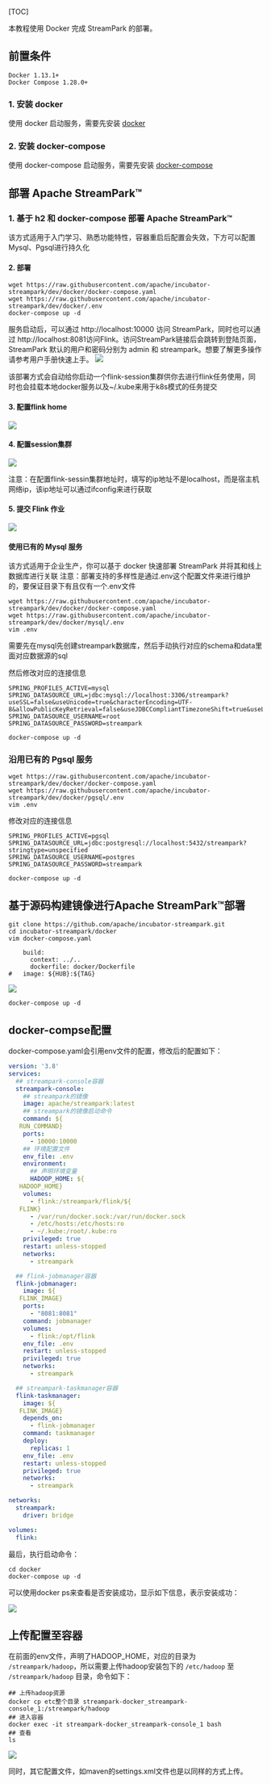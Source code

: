 [TOC]

本教程使用 Docker 完成 StreamPark 的部署。

## 前置条件

    Docker 1.13.1+
    Docker Compose 1.28.0+

### 1. 安装 docker

使用 docker 启动服务，需要先安装 [docker](https://www.docker.com/)

### 2. 安装 docker-compose

使用 docker-compose 启动服务，需要先安装 [docker-compose](https://docs.docker.com/compose/install/)

## 部署 Apache StreamPark™

### 1. 基于 h2 和 docker-compose 部署 Apache StreamPark™

该方式适用于入门学习、熟悉功能特性，容器重启后配置会失效，下方可以配置Mysql、Pgsql进行持久化

#### 2. 部署

```shell
wget https://raw.githubusercontent.com/apache/incubator-streampark/dev/docker/docker-compose.yaml
wget https://raw.githubusercontent.com/apache/incubator-streampark/dev/docker/.env
docker-compose up -d
```

服务启动后，可以通过 http://localhost:10000 访问 StreamPark，同时也可以通过 http://localhost:8081访问Flink。访问StreamPark链接后会跳转到登陆页面，StreamPark 默认的用户和密码分别为 admin 和 streampark。想要了解更多操作请参考用户手册快速上手。
![](https://streampark.apache.org/doc/image/streampark_docker-compose.png)

该部署方式会自动给你启动一个flink-session集群供你去进行flink任务使用，同时也会挂载本地docker服务以及~/.kube来用于k8s模式的任务提交

#### 3. 配置flink home

![](https://streampark.apache.org/doc/image/streampark_flinkhome.png)

#### 4. 配置session集群

![](https://streampark.apache.org/doc/image/remote.png)

注意：在配置flink-sessin集群地址时，填写的ip地址不是localhost，而是宿主机网络ip，该ip地址可以通过ifconfig来进行获取

#### 5. 提交 Flink 作业

![](https://streampark.apache.org/doc/image/remoteSubmission.png)

#### 使用已有的 Mysql 服务

该方式适用于企业生产，你可以基于 docker 快速部署 StreamPark 并将其和线上数据库进行关联
注意：部署支持的多样性是通过.env这个配置文件来进行维护的，要保证目录下有且仅有一个.env文件

```shell
wget https://raw.githubusercontent.com/apache/incubator-streampark/dev/docker/docker-compose.yaml
wget https://raw.githubusercontent.com/apache/incubator-streampark/dev/docker/mysql/.env
vim .env
```

需要先在mysql先创建streampark数据库，然后手动执行对应的schema和data里面对应数据源的sql

然后修改对应的连接信息

```shell
SPRING_PROFILES_ACTIVE=mysql
SPRING_DATASOURCE_URL=jdbc:mysql://localhost:3306/streampark?useSSL=false&useUnicode=true&characterEncoding=UTF-8&allowPublicKeyRetrieval=false&useJDBCCompliantTimezoneShift=true&useLegacyDatetimeCode=false&serverTimezone=GMT%2B8
SPRING_DATASOURCE_USERNAME=root
SPRING_DATASOURCE_PASSWORD=streampark
```

```shell
docker-compose up -d
```

### 沿用已有的 Pgsql 服务

```shell
wget https://raw.githubusercontent.com/apache/incubator-streampark/dev/docker/docker-compose.yaml
wget https://raw.githubusercontent.com/apache/incubator-streampark/dev/docker/pgsql/.env
vim .env
```

修改对应的连接信息

```shell
SPRING_PROFILES_ACTIVE=pgsql
SPRING_DATASOURCE_URL=jdbc:postgresql://localhost:5432/streampark?stringtype=unspecified
SPRING_DATASOURCE_USERNAME=postgres
SPRING_DATASOURCE_PASSWORD=streampark
```

```shell
docker-compose up -d
```

## 基于源码构建镜像进行Apache StreamPark™部署

```shell
git clone https://github.com/apache/incubator-streampark.git
cd incubator-streampark/docker
vim docker-compose.yaml
```

```shell
    build:
      context: ../..
      dockerfile: docker/Dockerfile
#   image: ${HUB}:${TAG}
```
![](https://streampark.apache.org/doc/image/streampark_source_generation_image.png)

```shell
docker-compose up -d
```

## docker-compse配置

docker-compose.yaml会引用env文件的配置，修改后的配置如下：

```yaml
version: '3.8'
services:
  ## streampark-console容器
  streampark-console:
    ## streampark的镜像
    image: apache/streampark:latest
    ## streampark的镜像启动命令
    command: ${
   RUN_COMMAND}
    ports:
      - 10000:10000
    ## 环境配置文件
    env_file: .env
    environment:
      ## 声明环境变量
      HADOOP_HOME: ${
   HADOOP_HOME}
    volumes:
      - flink:/streampark/flink/${
   FLINK}
      - /var/run/docker.sock:/var/run/docker.sock
      - /etc/hosts:/etc/hosts:ro
      - ~/.kube:/root/.kube:ro
    privileged: true
    restart: unless-stopped
    networks:
      - streampark

  ## flink-jobmanager容器
  flink-jobmanager:
    image: ${
   FLINK_IMAGE}
    ports:
      - "8081:8081"
    command: jobmanager
    volumes:
      - flink:/opt/flink
    env_file: .env
    restart: unless-stopped
    privileged: true
    networks:
      - streampark

  ## streampark-taskmanager容器
  flink-taskmanager:
    image: ${
   FLINK_IMAGE}
    depends_on:
      - flink-jobmanager
    command: taskmanager
    deploy:
      replicas: 1
    env_file: .env
    restart: unless-stopped
    privileged: true
    networks:
      - streampark

networks:
  streampark:
    driver: bridge

volumes:
  flink:
```

最后，执行启动命令：

```shell
cd docker
docker-compose up -d
```

可以使用docker ps来查看是否安装成功，显示如下信息，表示安装成功：

![](https://streampark.apache.org/doc/image/streampark_docker_ps.png)

## 上传配置至容器

在前面的env文件，声明了HADOOP_HOME，对应的目录为 `/streampark/hadoop`，所以需要上传hadoop安装包下的 `/etc/hadoop` 至 `/streampark/hadoop` 目录，命令如下：

```shell
## 上传hadoop资源
docker cp etc整个目录 streampark-docker_streampark-console_1:/streampark/hadoop
## 进入容器
docker exec -it streampark-docker_streampark-console_1 bash
## 查看
ls
```

![](https://streampark.apache.org/doc/image/streampark_docker_ls_hadoop.png)

同时，其它配置文件，如maven的settings.xml文件也是以同样的方式上传。

